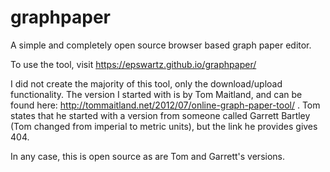 # graphpaper
A simple and completely open source browser based graph paper editor.

To use the tool, visit https://epswartz.github.io/graphpaper/

I did not create the majority of this tool, only the download/upload functionality. The version I started with is by Tom Maitland, and can be found here: http://tommaitland.net/2012/07/online-graph-paper-tool/ . Tom states that he started with a version from someone called Garrett Bartley (Tom changed from imperial to metric units), but the link he provides gives 404.

In any case, this is open source as are Tom and Garrett's versions.
